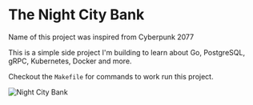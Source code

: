 # The Night City Bank
Name of this project was inspired from Cyberpunk 2077

This is a simple side project I'm building to learn about Go, PostgreSQL, gRPC, Kubernetes, Docker and more. 

Checkout the `Makefile` for commands to work run this project. 

![Night City Bank](https://dbaugbrwob9sy.cloudfront.net/5048899.png)